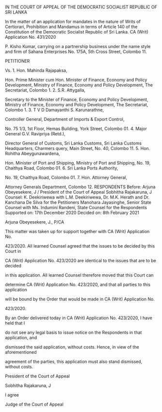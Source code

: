 IN THE COURT OF APPEAL OF THE DEMOCRATIC SOCIALIST REPUBLIC OF SRI LANKA

In the matter of an application for mandates in the nature of Writs of Certiorari, Prohibition and Mandamus in terms of Article 140 of the Constitution of the Democratic Socialist Republic of Sri Lanka. CA (Writ) Application No. 431/2020

P. Kisho Kumar, carrying on a partnership business under the name style and firm of Sahana Enterprises No. 175A, 5th Cross Street, Colombo 11.

PETITIONER

Vs. 1. Hon. Mahinda Rajapaksa,

Hon. Prime Minister cum Hon. Minister of Finance, Economy and Policy Development, Ministry of Finance, Economy and Policy Development, The Secretariat, Colombo 1. 2. S.R. Attygalla,

Secretary to the Minister of Finance, Economy and Policy Development, Ministry of Finance, Economy and Policy Development, The Secretariat, Colombo 1. 3. T V D Damayanthi S. Karunarathne,

Controller General, Department of Imports & Export Control,

No. 75 1/3, 1st Floor, Hemas Building, York Street, Colombo 01. 4. Major General G.V. Ravipriya (Retd.),

Director General of Customs, Sri Lanka Customs, Sri Lanka Customs Headquarters, Charmers query, Main Street, No. 40, Colombo 11. 5. Hon. Rohitha Abeygunawardena,

Hon. Minister of Port and Shipping, Ministry of Port and Shipping, No. 19, Chaithya Road, Colombo 01. 6. Sri Lanka Ports Authority,

No. 19, Chaithya Road, Colombo 01. 7. Hon. Attorney General,

Attorney Generals Department, Colombo 12. RESPONDENTS Before: Arjuna Obeyesekere, J / President of the Court of Appeal Sobhitha Rajakaruna, J Counsel: K. Deekiriwewa with L.M. Deekiriwewa, Dr. M.K. Herath and Dr. Kanchana De Silva for the Petitioners Manohara Jayasinghe, Senior State Counsel with Ms. Indumini Randeni, State Counsel for the Respondents Supported on: 17th December 2020 Decided on: 8th February 2021

Arjuna Obeyesekere, J., P/CA

This matter was taken up for support together with CA (Writ) Application No.

423/2020. All learned Counsel agreed that the issues to be decided by this Court in

CA (Writ) Application No. 423/2020 are identical to the issues that are to be decided

in this application. All learned Counsel therefore moved that this Court can

determine CA (Writ) Application No. 423/2020, and that all parties to this application

will be bound by the Order that would be made in CA (Writ) Application No.

423/2020.

By an Order delivered today in CA (Writ) Application No. 423/2020, I have held that I

do not see any legal basis to issue notice on the Respondents in that application, and

dismissed the said application, without costs. Hence, in view of the aforementioned

agreement of the parties, this application must also stand dismissed, without costs.

President of the Court of Appeal

Sobhitha Rajakaruna, J

I agree

Judge of the Court of Appeal